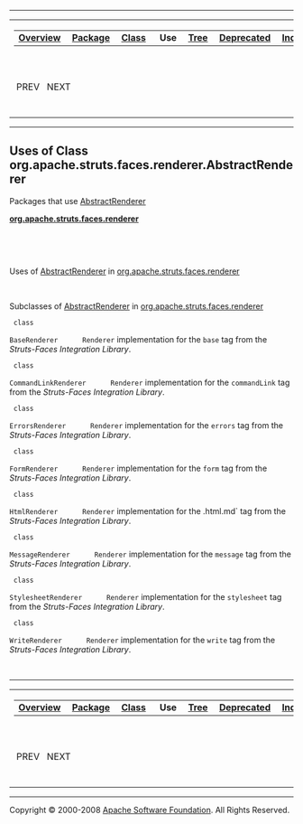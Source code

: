 ------------------------------------------------------------------------

<span id="navbar_top"></span> [](#skip-navbar_top "Skip navigation links")

<table>
<colgroup>
<col width="50%" />
<col width="50%" />
</colgroup>
<tbody>
<tr class="odd">
<td align="left"><span id="navbar_top_firstrow"></span>
<table>
<tbody>
<tr class="odd">
<td align="left"><a href="../../../../../../overview-summary.html.md"><strong>Overview</strong></a> </td>
<td align="left"><a href="../package-summary.html.md"><strong>Package</strong></a> </td>
<td align="left"><a href="../../../../../../org/apache/struts/faces/renderer/AbstractRenderer.html.md" title="class in org.apache.struts.faces.renderer"><strong>Class</strong></a> </td>
<td align="left"> <strong>Use</strong> </td>
<td align="left"><a href="../package-tree.html.md"><strong>Tree</strong></a> </td>
<td align="left"><a href="../../../../../../deprecated-list.html.md"><strong>Deprecated</strong></a> </td>
<td align="left"><a href="../../../../../../index-all.html.md"><strong>Index</strong></a> </td>
<td align="left"><a href="../../../../../../help-doc.html.md"><strong>Help</strong></a> </td>
</tr>
</tbody>
</table></td>
<td align="left"></td>
</tr>
<tr class="even">
<td align="left"> PREV   NEXT</td>
<td align="left"><a href="../../../../../../index.html.md?org/apache/struts/faces/renderer//class-useAbstractRenderer.html"><strong>FRAMES</strong></a>    <a href="AbstractRenderer.html"><strong>NO FRAMES</strong></a>    
<a href="../../../../../../allclasses-noframe.html.md"><strong>All Classes</strong></a></td>
</tr>
</tbody>
</table>

<span id="skip-navbar_top"></span>

------------------------------------------------------------------------

**Uses of Class
 org.apache.struts.faces.renderer.AbstractRenderer**
----------------------------------------------------

Packages that use [AbstractRenderer](../../../../../../org/apache/struts/faces/renderer/AbstractRenderer.html.md "class in org.apache.struts.faces.renderer")

[**org.apache.struts.faces.renderer**](#org.apache.struts.faces.renderer)

  

 

<span id="org.apache.struts.faces.renderer"></span>

Uses of [AbstractRenderer](../../../../../../org/apache/struts/faces/renderer/AbstractRenderer.html.md "class in org.apache.struts.faces.renderer") in [org.apache.struts.faces.renderer](../../../../../../org/apache/struts/faces/renderer/package-summary.html)

 

Subclasses of [AbstractRenderer](../../../../../../org/apache/struts/faces/renderer/AbstractRenderer.html.md "class in org.apache.struts.faces.renderer") in [org.apache.struts.faces.renderer](../../../../../../org/apache/struts/faces/renderer/package-summary.html)

` class`

`BaseRenderer`
           `Renderer` implementation for the `base` tag from the *Struts-Faces Integration Library*.

` class`

`CommandLinkRenderer`
           `Renderer` implementation for the `commandLink` tag from the *Struts-Faces Integration Library*.

` class`

`ErrorsRenderer`
           `Renderer` implementation for the `errors` tag from the *Struts-Faces Integration Library*.

` class`

`FormRenderer`
           `Renderer` implementation for the `form` tag from the *Struts-Faces Integration Library*.

` class`

`HtmlRenderer`
           `Renderer` implementation for the .html.md` tag from the *Struts-Faces Integration Library*.

` class`

`MessageRenderer`
           `Renderer` implementation for the `message` tag from the *Struts-Faces Integration Library*.

` class`

`StylesheetRenderer`
           `Renderer` implementation for the `stylesheet` tag from the *Struts-Faces Integration Library*.

` class`

`WriteRenderer`
           `Renderer` implementation for the `write` tag from the *Struts-Faces Integration Library*.

 

------------------------------------------------------------------------

<span id="navbar_bottom"></span> [](#skip-navbar_bottom "Skip navigation links")

<table>
<colgroup>
<col width="50%" />
<col width="50%" />
</colgroup>
<tbody>
<tr class="odd">
<td align="left"><span id="navbar_bottom_firstrow"></span>
<table>
<tbody>
<tr class="odd">
<td align="left"><a href="../../../../../../overview-summary.html.md"><strong>Overview</strong></a> </td>
<td align="left"><a href="../package-summary.html.md"><strong>Package</strong></a> </td>
<td align="left"><a href="../../../../../../org/apache/struts/faces/renderer/AbstractRenderer.html.md" title="class in org.apache.struts.faces.renderer"><strong>Class</strong></a> </td>
<td align="left"> <strong>Use</strong> </td>
<td align="left"><a href="../package-tree.html.md"><strong>Tree</strong></a> </td>
<td align="left"><a href="../../../../../../deprecated-list.html.md"><strong>Deprecated</strong></a> </td>
<td align="left"><a href="../../../../../../index-all.html.md"><strong>Index</strong></a> </td>
<td align="left"><a href="../../../../../../help-doc.html.md"><strong>Help</strong></a> </td>
</tr>
</tbody>
</table></td>
<td align="left"></td>
</tr>
<tr class="even">
<td align="left"> PREV   NEXT</td>
<td align="left"><a href="../../../../../../index.html.md?org/apache/struts/faces/renderer//class-useAbstractRenderer.html"><strong>FRAMES</strong></a>    <a href="AbstractRenderer.html"><strong>NO FRAMES</strong></a>    
<a href="../../../../../../allclasses-noframe.html.md"><strong>All Classes</strong></a></td>
</tr>
</tbody>
</table>

<span id="skip-navbar_bottom"></span>

------------------------------------------------------------------------

Copyright © 2000-2008 [Apache Software Foundation](http://www.apache.org/). All Rights Reserved.
